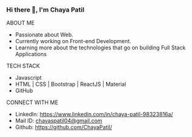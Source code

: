 ### Hi there 👋, I'm Chaya Patil

ABOUT ME
* Passionate about Web.
* Currently working on Front-end Development.
* Learning more about the technologies that go on building Full Stack Applications

TECH STACK
* Javascript
* HTML | CSS | Bootstrap | ReactJS | Material
* GitHub

CONNECT WITH ME
* LinkedIn: https://www.linkedin.com/in/chaya-patil-98323816a/
* Mail ID: chayaspatil04@gmail.com
* Github: https://github.com/ChayaPatil/


<!--
**ChayaPatil/Chayapatil** is a ✨ _special_ ✨ repository because its `README.md` (this file) appears on your GitHub profile.

Here are some ideas to get you started:

- 🔭 I’m currently working on ...
- 🌱 I’m currently learning ...
- 👯 I’m looking to collaborate on ...
- 🤔 I’m looking for help with ...
- 💬 Ask me about ...
- 📫 How to reach me: ...
- 😄 Pronouns: ...
- ⚡ Fun fact: ...
-->
